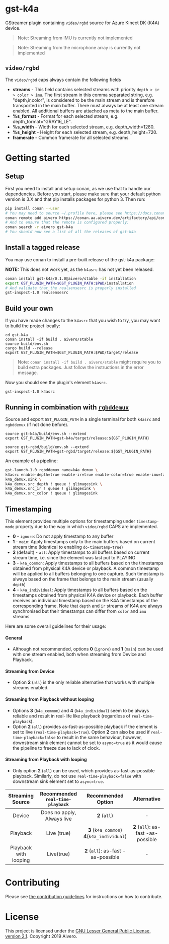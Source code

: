 # gst-k4a

GStreamer plugin containing `video/rgbd` source for Azure Kinect DK (K4A) device.

> Note: Streaming from IMU is currently not implemented

> Note: Streaming from the microphone array is currently not implemented

## `video/rgbd`
The `video/rgbd` caps always contain the following fields
- **streams** - This field contains selected streams with priority `depth > ir > color > imu`. The first stream in this comma separated string, e.g. "depth,ir,color", is considered to be the main stream and is therefore transported in the main buffer. There must always be at least one stream enabled. All additional buffers are attached as meta to the main buffer.
- **%s_format** - Format for each selected stream, e.g. depth_format="GRAY16_LE".
- **%s_width** - Width for each selected stream, e.g. depth_width=1280.
- **%s_height** - Height for each selected stream, e.g. depth_height=720.
- **framerate** - Common framerate for all selected streams.


# Getting started

## Setup

First you need to install and setup conan, as we use that to handle our dependencies. Before you start, please make sure
that your default python version is 3.X and that pip installs packages for python 3. Then run:

```bash
pip install conan --user
# You may need to source ~/.profile here, please see https://docs.conan.io/en/latest/installation.html#known-installation-issues-with-pip
conan remote add aivero https://conan.aa.aivero.dev/artifactory/api/conan/aivero-public
# And to ensure that the remote is configured properly:
conan search -r aivero gst-k4a
# You should now see a list of all the releases of gst-k4a
```

## Install a tagged release

You may use conan to install a pre-built release of the gst-k4a package:

**NOTE:** This does not work yet, as the `k4asrc` has not yet been released.

```bash
conan install gst-k4a/0.1.0@aivero/stable -if installation
export GST_PLUGIN_PATH=$GST_PLUGIN_PATH:$PWD/installation
# And validate that the realsensesrc is properly installed
gst-inspect-1.0 realsensesrc
```

## Build your own

If you have made changes to the `k4asrc` that you wish to try, you may want to build the project locally:

```
cd gst-k4a
conan install -if build . aivero/stable
source build/env.sh
cargo build --release
export GST_PLUGIN_PATH=$GST_PLUGIN_PATH:$PWD/target/release
```

> Note: `conan install -if build . aivero/stable` might require you to build extra packages. Just follow the instructions in the error message. 

Now you should see the plugin's element `k4asrc`.
```
gst-inspect-1.0 k4asrc
```

## Running in combination with [`rgbddemux`](https://gitlab.com/aivero/public/gstreamer/gst-rgbd)

Source and export `GST_PLUGIN_PATH` in a single terminal for both `k4asrc` and `rgbddemux` (if not done before).
```
source gst-k4a/build/env.sh --extend
export GST_PLUGIN_PATH=gst-k4a/target/release:${GST_PLUGIN_PATH}

source gst-rgbd/build/env.sh --extend
export GST_PLUGIN_PATH=gst-rgbd/target/release:${GST_PLUGIN_PATH}
```

An example of a pipeline:

```bash
gst-launch-1.0 rgbddemux name=k4a_demux \
k4asrc enable-depth=true enable-ir=true enable-color=true enable-imu=false color-format=1 color-resolution=1 depth-mode=2 framerate=15 ! \
k4a_demux.sink \
k4a_demux.src_depth ! queue ! glimagesink \
k4a_demux.src_ir ! queue ! glimagesink \
k4a_demux.src_color ! queue ! glimagesink
```

## Timestamping

This element provides multiple options for timestamping under `timestamp-mode` property due to the way in which `video/rgbd` CAPS are implemented.
- **0** - `ignore`: Do not apply timestamp to any buffer
- **1** - `main`: Apply timestamps only to the main buffers based on current stream time (identical to enabling `do-timestamp=true`)
- **2** (default) - `all`: Apply timestamps to all buffers based on current stream time, i.e. since the element was last put to PLAYING
- **3** - `k4a_common`: Apply timestamps to all buffers based on the timestamps obtained from physical K4A device or playback. A common timestamp will be applied to all buffers belonging to one capture. Such timestamp is always based on the frame that belongs to the main stream (usually `depth`)
- **4** - `k4a_individual`: Apply timestamps to all buffers based on the timestamps obtained from physical K4A device or playback. Each buffer receives an individual timestamp based on the K4A timestamps of the corresponding frame. Note that `depth` and `ir` streams of K4A are always synchronised but their timestamps can differ from `color` and `imu` streams

Here are some overall guidelines for their usage:

#### General
- Although not recommended, options **0** (`ignore`) and **1** (`main`) can be used with one stream enabled, both when streaming from Device and Playback.

#### Streaming from Device
- Option **2** (`all`) is the only reliable alternative that works with multiple streams enabled.

#### Streaming from Playback without looping
- Options **3** (`k4a_common`) and **4** (`k4a_individual`) seem to be always reliable and result in real-life like playback (regardless of `real-time-playback`).
- Option **2** (`all`) provides as-fast-as-possible playback if the element is set to live (`real-time-playback=true`). Option **2** can also be used if `real-time-playback=false` to result in the same behaviour, however, downstream sink element cannot be set to `async=true` as it would cause the pipeline to freeze due to lack of clock.

#### Streaming from Playback with looping
- Only option **2** (`all`) can be used, which provides as-fast-as-possible playback. Similarly, do not use `real-time-playback=false` with downstream sink element set to `async=true`.

| **Streaming Source** | **Recommended `real-time-playback`** | **Recommended Option** | **Alternative** |
|:---------------------:|:------------------------------------:|:---------------------------------------------:|:-----------------------------------:|
| Device | Does no apply, Always live | **2** (`all`) | - |
| Playback | Live (true) | **3** (`k4a_common`)  **4**(`k4a_individual`) | **2** (`all`): as-fast -as-possible |
| Playback with looping | Live(true) | **2** (`all`): as-fast -as-possible | - |


# Contributing

Please see [the contribution guidelines](CONTRIBUTING.md) for instructions on how to contribute.

# License

This project is licensed under the [GNU Lesser General Public License, version 2.1](LICENSE). Copyright 2019 Aivero.
